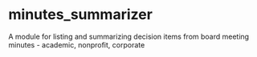 # minutes_summarizer
A module for listing and summarizing decision items from board meeting minutes - academic, nonprofit, corporate
